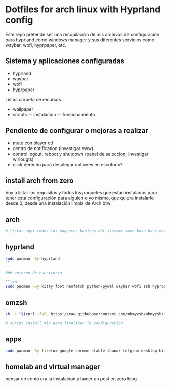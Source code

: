 # Dotfiles for arch linux with Hyprland config

Este repo pretende ser una recopilación de mis archivos de configuración para hyprland como windows manager y sus diferentes servicios como waybar, wofi, hyprpaper, etc.



## Sistema y aplicaciones configuradas

- hyprland
- waybar
- wofi
- hyprpaper

Listas carpeta de recursos.

- wallpaper
- scripts
  -- instalacion
  -- funcionamiento

## Pendiente de configurar o mejoras a realizar

- mute con player ctl
- centro de notification (investigar eww)
- control logout, reboot y shutdown (panel de seleccion, investigar wlrlougts)
- click derecho para desplegar optiones en escritorio?



## install arch from zero

Voy a listar los requisitos y todos los paquetes que estan instalados para tener esta configuración para alguien o yo mismo, que quiera instalarlo desde 0, desde una instalación limpia de Arch btw

## arch 

```sh
# listar aqui todos los paquetes basicos del sistema sudo base base-devel NetworkManager bluetooth etc
```

## hyprland

```sh
sudo pacman -Sy hyprland
``

### entorno de escritorio

```sh
sudo pacman -Sy kitty foot neofetch python-pywal waybar wofi zsh hyprpaper btop gammastep ddcutil

```



## omzsh


```sh
sh -c "$(curl -fsSL https://raw.githubusercontent.com/ohmyzsh/ohmyzsh/master/tools/install.sh)"

```

```sh
# script install mio para finalizar la configuracion
```
## apps


```sh
sudo pacman -Sy firefox google-chrome-stable thunar telgram-desktop bitwarden obsidian code
```

## homelab and virtual manager

pensar en como era la instalacion y hacer un post en zero blog
